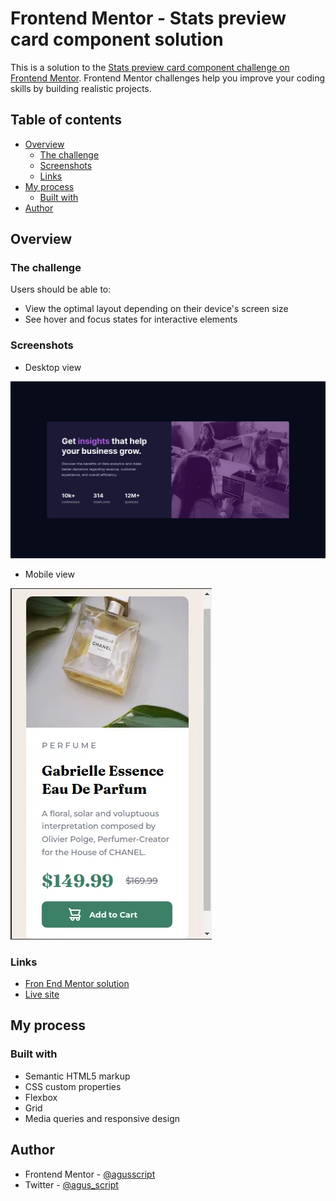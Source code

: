 # Frontend Mentor - Stats preview card component solution

This is a solution to the [Stats preview card component challenge on Frontend Mentor](https://www.frontendmentor.io/challenges/stats-preview-card-component-8JqbgoU62). Frontend Mentor challenges help you improve your coding skills by building realistic projects. 

## Table of contents

- [Overview](#overview)
  - [The challenge](#the-challenge)
  - [Screenshots](#screenshots)
  - [Links](#links)
- [My process](#my-process)
  - [Built with](#built-with)
- [Author](#author)


## Overview

### The challenge

Users should be able to:

- View the optimal layout depending on their device's screen size
- See hover and focus states for interactive elements

### Screenshots

- Desktop view

![](images/screenshot.webp)

- Mobile view

![](images/screenshot-mobile.webp)

### Links

- [Fron End Mentor solution](https://www.frontendmentor.io/solutions/stats-preview-card-component-css-whLxgBqcbg)
- [Live site](https://agusscript.github.io/Stats-preview-card-component/)

## My process

### Built with

- Semantic HTML5 markup
- CSS custom properties
- Flexbox
- Grid
- Media queries and responsive design

## Author

- Frontend Mentor - [@agusscript](https://www.frontendmentor.io/profile/agusscript)
- Twitter - [@agus_script](https://twitter.com/agus_script)
